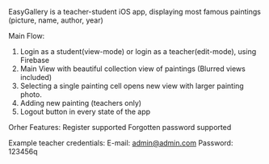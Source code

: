 EasyGallery is a teacher-student iOS app, displaying most famous paintings (picture, name, author, year)

Main Flow: 
1. Login as a student(view-mode) or login as a teacher(edit-mode), using Firebase
2. Main View with beautiful collection view of paintings (Blurred views included)
3. Selecting a single painting cell opens new view with larger painting photo.
4. Adding new painting (teachers only)
5. Logout button in every state of the app

Orher Features:
Register supported
Forgotten password supported

Example teacher credentials:
E-mail: admin@admin.com
Password: 123456q
